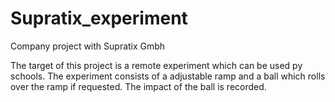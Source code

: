 # Supratix_experiment
Company project with Supratix Gmbh

The target of this project is a remote experiment which can be used py schools.
The experiment consists of a adjustable ramp and a ball which rolls over the ramp if requested.
The impact of the ball is recorded.